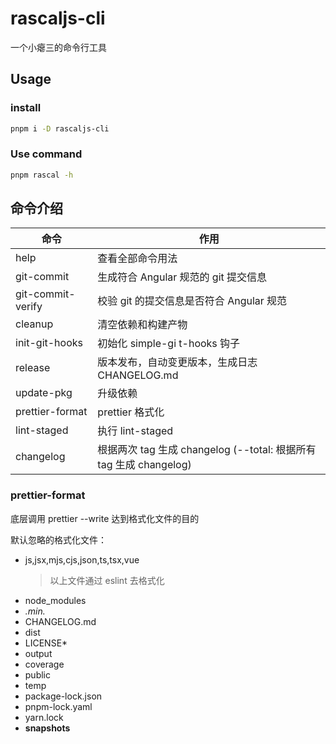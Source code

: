 # rascaljs-cli

一个小瘪三的命令行工具

## Usage

### install

```bash
pnpm i -D rascaljs-cli
```

### Use command

```bash
pnpm rascal -h
```

## 命令介绍

| 命令              | 作用                                                               |
| ----------------- | ------------------------------------------------------------------ |
| help              | 查看全部命令用法                                                   |
| git-commit        | 生成符合 Angular 规范的 git 提交信息                               |
| git-commit-verify | 校验 git 的提交信息是否符合 Angular 规范                           |
| cleanup           | 清空依赖和构建产物                                                 |
| init-git-hooks    | 初始化 simple-gi t-hooks 钩子                                      |
| release           | 版本发布，自动变更版本，生成日志 CHANGELOG.md                      |
| update-pkg        | 升级依赖                                                           |
| prettier-format   | prettier 格式化                                                    |
| lint-staged       | 执行 lint-staged                                                   |
| changelog         | 根据两次 tag 生成 changelog (--total: 根据所有 tag 生成 changelog) |

### prettier-format

底层调用 prettier --write 达到格式化文件的目的

默认忽略的格式化文件：

- js,jsx,mjs,cjs,json,ts,tsx,vue
  > 以上文件通过 eslint 去格式化
- node_modules
- _.min._
- CHANGELOG.md
- dist
- LICENSE\*
- output
- coverage
- public
- temp
- package-lock.json
- pnpm-lock.yaml
- yarn.lock
- **snapshots**
